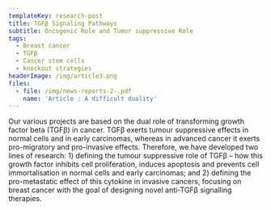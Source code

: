 ```yaml
---
templateKey: research-post
title: TGFβ Signaling Pathways
subtitle: Oncogenic Role and Tumor suppressive Role
tags:
  - Breast cancer
  - TGFβ
  - Cancer stem cells
  - knockout strategies
headerImage: /img/article3.png
files:
  - file: /img/news-reports-2-.pdf
    name: 'Article : A difficult duality'
---
```

Our various projects are based on the dual role of transforming growth factor beta (TGFβ) in cancer. TGFβ exerts tumour suppressive effects in normal cells and in early carcinomas, whereas in advanced cancer it exerts pro-migratory and pro-invasive effects. Therefore, we have developed two lines of research: 1) defining the tumour suppressive role of TGFβ – how this growth factor inhibits cell proliferation, induces apoptosis and prevents cell immortalisation in normal cells and early carcinomas; and 2) defining the pro-metastatic effect of this cytokine in invasive cancers, focusing on breast cancer with the goal of designing novel anti-TGFβ signalling therapies.

##
